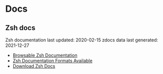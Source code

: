 # Docs

## Zsh docs

Zsh documentation last updated: 2020-02-15
zdocs data last generated: 2021-12-27

- [Browsable Zsh Documentation][zsh-docs]
- [Zsh Documentation Formats Available][zsh-docs-home]
- [Download Zsh Docs][download-zsh-docs]

[zsh-docs]: http://zsh.sourceforge.net/Doc/Release
[zsh-docs-home]: http://zsh.sourceforge.net/Doc/
[download-zsh-docs]: http://zsh.sourceforge.net/Doc/zsh_html.tar.gz
